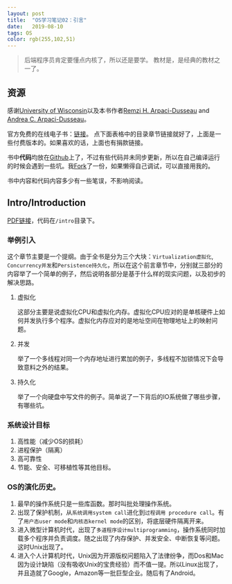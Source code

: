 ```yaml
---
layout: post
title:  "OS学习笔记02：引言"
date:   2019-08-10
tags: OS
color: rgb(255,102,51)
---
```


> 后端程序员肯定要懂点内核了，所以还是要学。
> 教材是<Operating Systems: Three Easy Pieces>，是经典的教材之一了。

## 资源

感谢[University of Wisconsin](https://www.wisc.edu/)以及本书作者[Remzi H. Arpaci-Dusseau](http://www.cs.wisc.edu/~remzi) and [Andrea C. Arpaci-Dusseau](http://www.cs.wisc.edu/~dusseau)。

官方免费的在线电子书：[链接](http://pages.cs.wisc.edu/~remzi/OSTEP/)。
点下面表格中的目录章节链接就好了，上面是一些付费版本的。如果喜欢的话，上面也有捐款链接。

书中**代码**均放在[Github](https://github.com/remzi-arpacidusseau/ostep-code)上了，不过有些代码并未同步更新，所以在自己编译运行的时候会遇到一些坑。我[Fork](https://github.com/Saodd/ostep-code)了一份，如果懒得自己调试，可以直接用我的。

书中内容和代码内容多少有一些笔误，不影响阅读。

## Intro/Introduction

[PDF链接](http://pages.cs.wisc.edu/~remzi/OSTEP/intro.pdf)，代码在`/intro`目录下。

### 举例引入

这个章节主要是一个提纲。由于全书是分为三个大块：`Virtualization虚拟化`, `Concurrency并发`和`Persistence持久化`，所以在这个前言章节中，分别就三部分的内容举了一个简单的例子，然后说明各部分是基于什么样的现实问题，以及初步的解决思路。

1. 虚拟化

    这部分主要是说虚拟化CPU和虚拟化内存。虚拟化CPU应对的是单核硬件上如何并发执行多个程序。虚拟化内存应对的是地址空间在物理地址上的映射问题。

2. 并发

    举了一个多线程对同一个内存地址进行累加的例子，多线程不加锁情况下会导致意料之外的结果。

3. 持久化

    举了一个向硬盘中写文件的例子。简单说了一下背后的IO系统做了哪些步骤，有哪些坑。

### 系统设计目标

1. 高性能（减少OS的损耗）
2. 进程保护（隔离）
3. 高可靠性
4. 节能、安全、可移植性等其他目标。

### OS的演化历史。

1. 最早的操作系统只是一些库函数。那时叫批处理操作系统。
2. 出现了保护机制，从`系统调用system call`进化到`过程调用 procedure call`。有了`用户态user mode`和`内核态kernel mode`的区别，将底层硬件隔离开来。
3. 进入微型计算机时代，出现了`多道程序设计multiprogramming`，操作系统同时加载多个程序并负责调度。随之出现了内存保护、并发安全、中断恢复等问题。这时Unix出现了。
4. 进入个人计算机时代，Unix因为开源版权问题陷入了法律纷争，而Dos和Mac因为设计缺陷（没有吸收Unix的宝贵经验）而不值一提。所以Linux出现了，并且造就了Google，Amazon等一批巨型企业。随后有了Android。

